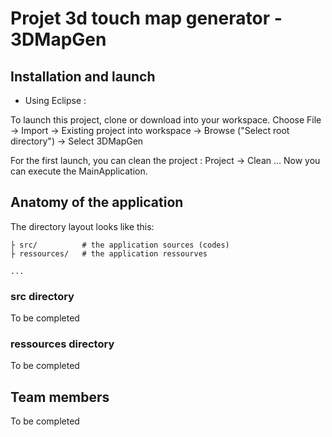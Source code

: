 # Projet 3d touch map generator - 3DMapGen

## Installation and launch

 - Using Eclipse :

To launch this project, clone or download into your workspace.
Choose File -> Import -> Existing project into workspace -> Browse ("Select root directory") -> Select 3DMapGen 

For the first launch, you can clean the project : Project -> Clean ...
Now you can execute the MainApplication.

## Anatomy of the application

The directory layout looks like this:

    ├ src/          # the application sources (codes)
    ├ ressources/   # the application ressourves    

	...

### src directory

To be completed

### ressources directory

To be completed

## Team members

To be completed
